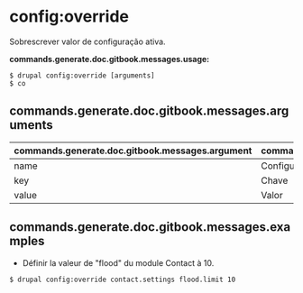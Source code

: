 # config:override
Sobrescrever valor de configuração ativa.

**commands.generate.doc.gitbook.messages.usage:**
```
$ drupal config:override [arguments]
$ co  
```

## commands.generate.doc.gitbook.messages.arguments
commands.generate.doc.gitbook.messages.argument | commands.generate.doc.gitbook.messages.details
---------|-------------
name | Configuration name
key | Chave
value | Valor

## commands.generate.doc.gitbook.messages.examples
* Définir la valeur de "flood" du module Contact à 10.
```
$ drupal config:override contact.settings flood.limit 10
```
